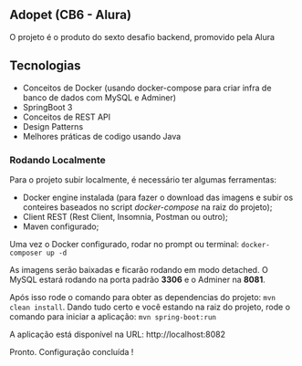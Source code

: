 ## Adopet (CB6 - Alura)

O projeto é o produto do sexto desafio backend, promovido pela Alura

## Tecnologias
* Conceitos de Docker (usando docker-compose para criar infra de banco de dados com MySQL e Adminer)
* SpringBoot 3
* Conceitos de REST API
* Design Patterns
* Melhores práticas de codigo usando Java

### Rodando Localmente
Para o projeto subir localmente, é necessário ter algumas ferramentas:
* Docker engine instalada (para fazer o download das imagens e subir os conteires baseados no script *docker-compose* na raiz do projeto);
* Client REST (Rest Client, Insomnia, Postman ou outro);
* Maven configurado;

Uma vez o Docker configurado, rodar no prompt ou terminal:
```docker-composer up -d```

As imagens serão baixadas e ficarão rodando em modo detached.
O MySQL estará rodando na porta padrão **3306** e o Adminer na **8081**.

Após isso rode o comando para obter as dependencias do projeto: ```mvn clean install```.
Dando tudo certo e você estando na raiz do projeto, rode o comando para iniciar a aplicação: ```mvn spring-boot:run```

A aplicação está disponível na URL: http://localhost:8082 

Pronto. Configuração concluída !